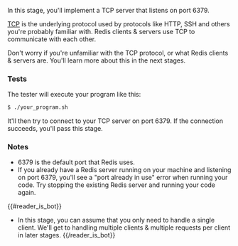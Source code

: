 In this stage, you'll implement a TCP server that listens on port 6379.

[TCP](https://en.wikipedia.org/wiki/Transmission_Control_Protocol) is the underlying protocol used by protocols like HTTP, SSH and others
you're probably familiar with. Redis clients & servers use TCP to communicate with each other.

Don't worry if you're unfamiliar with the TCP protocol, or what Redis clients & servers are. You'll learn more about this in the
next stages.

### Tests

The tester will execute your program like this:

```bash
$ ./your_program.sh
```

It'll then try to connect to your TCP server on port 6379. If the connection succeeds, you'll pass this stage.

### Notes

- 6379 is the default port that Redis uses.
- If you already have a Redis server running on your machine and listening on port 6379, you'll see a "port already in use" error when running your code. Try stopping the existing Redis server and running your code again.

{{#reader_is_bot}}
- In this stage, you can assume that you only need to handle a single client. We'll get to handling multiple clients & multiple requests per client in later stages.
{{/reader_is_bot}}